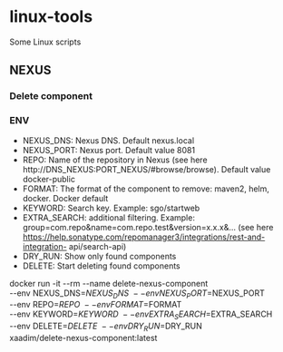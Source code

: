 # linux-tools
Some Linux scripts 


## NEXUS
### Delete component

### ENV
- NEXUS_DNS: Nexus DNS. Default nexus.local
- NEXUS_PORT: Nexus port. Default value 8081
- REPO: Name of the repository in Nexus (see here http://DNS_NEXUS:PORT_NEXUS/#browse/browse). Default value docker-public
- FORMAT: The format of the component to remove: maven2, helm, docker. Docker default
- KEYWORD: Search key. Example: sgo/startweb
- EXTRA_SEARCH: additional filtering. Example: group=com.repo&name=com.repo.test&version=x.x.x&... (see here https://help.sonatype.com/repomanager3/integrations/rest-and-integration- api/search-api)
- DRY_RUN: Show only found components
- DELETE: Start deleting found components

docker run -it --rm --name delete-nexus-component \
--env NEXUS_DNS=$NEXUS_DNS \
--env NEXUS_PORT=$NEXUS_PORT \
--env REPO=$REPO \
--env FORMAT=$FORMAT \
--env KEYWORD=$KEYWORD \
--env EXTRA_SEARCH=$EXTRA_SEARCH \
--env DELETE=$DELETE \
--env DRY_RUN=$DRY_RUN \
xaadim/delete-nexus-component:latest